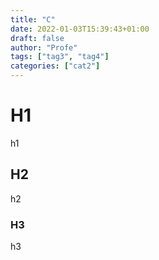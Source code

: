 ```yaml
---
title: "C"
date: 2022-01-03T15:39:43+01:00
draft: false
author: "Profe"
tags: ["tag3", "tag4"]
categories: ["cat2"]
---
```


# H1

h1

## H2

h2

### H3

h3